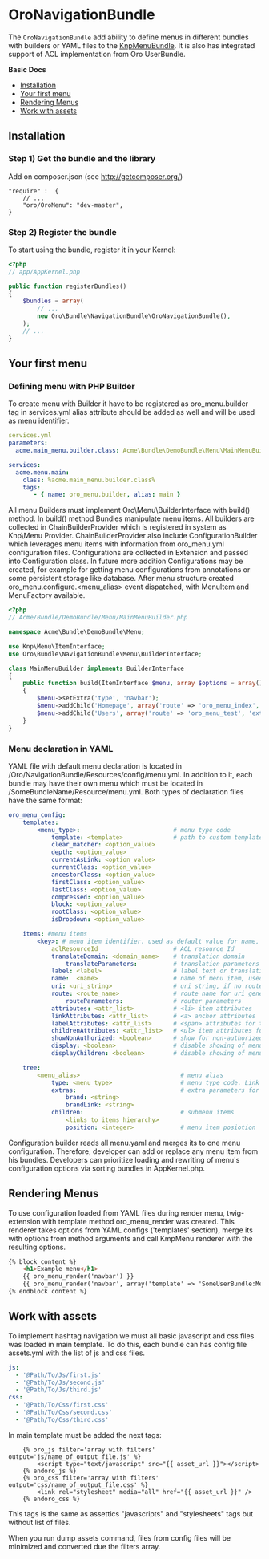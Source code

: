 OroNavigationBundle
========================
The `OroNavigationBundle` add ability to define menus in different bundles with builders or YAML files
to the [KnpMenuBundle](https://github.com/KnpLabs/KnpMenuBundle). It is also has integrated support of
ACL implementation from Oro UserBundle.

**Basic Docs**

* [Installation](#installation)
* [Your first menu](#first-menu)
* [Rendering Menus](#rendering-menus)
* [Work with assets](#work-with-assets)

<a name="installation"></a>

## Installation

### Step 1) Get the bundle and the library

Add on composer.json (see http://getcomposer.org/)

    "require" :  {
        // ...
        "oro/OroMenu": "dev-master",
    }

### Step 2) Register the bundle

To start using the bundle, register it in your Kernel:

``` php
<?php
// app/AppKernel.php

public function registerBundles()
{
    $bundles = array(
        // ...
        new Oro\Bundle\NavigationBundle\OroNavigationBundle(),
    );
    // ...
}
```

<a name="first-menu"></a>

## Your first menu

### Defining menu with PHP Builder

To create menu with Builder it have to be registered as oro_menu.builder tag in services.yml
alias attribute should be added as well and will be used as menu identifier.

```yaml
services.yml
parameters:
  acme.main_menu.builder.class: Acme\Bundle\DemoBundle\Menu\MainMenuBuilder

services:
  acme.menu.main:
    class: %acme.main_menu.builder.class%
    tags:
       - { name: oro_menu.builder, alias: main }
```
All menu Builders must implement Oro\Menu\BuilderInterface with build() method. In build() method Bundles manipulate
menu items. All builders are collected in ChainBuilderProvider which is registered in system as Knp\Menu Provider.
ChainBuilderProvider also include ConfigurationBuilder which leverages menu items with information from oro_menu.yml
configuration files. Configurations are collected in Extension and passed into Configuration class. In future more
addition Configurations may be created, for example for getting menu configurations from annotations or some persistent
storage like database. After menu structure created oro_menu.configure.<menu_alias> event dispatched, with MenuItem
and MenuFactory available.

``` php
<?php
// Acme/Bundle/DemoBundle/Menu/MainMenuBuilder.php

namespace Acme\Bundle\DemoBundle\Menu;

use Knp\Menu\ItemInterface;
use Oro\Bundle\NavigationBundle\Menu\BuilderInterface;

class MainMenuBuilder implements BuilderInterface
{
    public function build(ItemInterface $menu, array $options = array(), $alias = null)
    {
        $menu->setExtra('type', 'navbar');
        $menu->addChild('Homepage', array('route' => 'oro_menu_index', 'extras' => array('position' => 10)));
        $menu->addChild('Users', array('route' => 'oro_menu_test', 'extras' => array('position' => 2)));
    }
}
```

### Menu declaration in YAML
YAML file with default menu declaration is located in /Oro/NavigationBundle/Resources/config/menu.yml.
In addition to it, each bundle may have their own menu which must be located in /SomeBundleName/Resource/menu.yml.
Both types of declaration files have the same format:

```yaml
oro_menu_config:
    templates:
        <menu_type>:                          # menu type code
            template: <template>              # path to custom template for renderer
            clear_matcher: <option_value>
            depth: <option_value>
            currentAsLink: <option_value>
            currentClass: <option_value>
            ancestorClass: <option_value>
            firstClass: <option_value>
            lastClass: <option_value>
            compressed: <option_value>
            block: <option_value>
            rootClass: <option_value>
            isDropdown: <option_value>

    items: #menu items
        <key>: # menu item identifier. used as default value for name, route and label, if it not set in options
            aclResourceId                     # ACL resource Id
            translateDomain: <domain_name>    # translation domain
                translateParameters:          # translation parameters
            label: <label>                    # label text or translation string template
            name:  <name>                     # name of menu item, used as default for route
            uri: <uri_string>                 # uri string, if no route parameter set
            route: <route_name>               # route name for uri generation, if not set and uri not set - loads from key
                routeParameters:              # router parameters
            attributes: <attr_list>           # <li> item attributes
            linkAttributes: <attr_list>       # <a> anchor attributes
            labelAttributes: <attr_list>      # <span> attributes for text items without link
            childrenAttributes: <attr_list>   # <ul> item attributes for nested lists
            showNonAuthorized: <boolean>      # show for non-authorized users
            display: <boolean>                # disable showing of menu item
            displayChildren: <boolean>        # disable showing of menu item children

    tree:
        <menu_alias>                            # menu alias
            type: <menu_type>                   # menu type code. Link to menu template section.
            extras:                             # extra parameters for container renderer
                brand: <string>
                brandLink: <string>
            children:                           # submenu items
                <links to items hierarchy>
                position: <integer>             # menu item posiotion
```

Configuration builder reads all menu.yaml and merges its to one menu configuration. Therefore, developer can add or
replace any menu item from his bundles. Developers can prioritize loading and rewriting of menu's configuration
options via sorting bundles in AppKernel.php.

<a name="rendering-menus"></a>

## Rendering Menus

To use configuration loaded from YAML files during render menu, twig-extension with template method oro_menu_render
was created. This renderer takes options from YAML configs ('templates' section), merge its with options from method
arguments and call KmpMenu renderer with the resulting options.

```html
{% block content %}
    <h1>Example menu</h1>
    {{ oro_menu_render('navbar') }}
    {{ oro_menu_render('navbar', array('template' => 'SomeUserBundle:Menu:customdesign.html.twig')) }}
{% endblock content %}
```

<a name="work-with-assets"></a>

## Work with assets

To implement hashtag navigation we must all basic javascript and css files was loaded in main template.
To do this, each bundle can has config file assets.yml with the list of js and css files.

```yaml
js:
  - '@Path/To/Js/first.js'
  - '@Path/To/Js/second.js'
  - '@Path/To/Js/third.js'
css:
  - '@Path/To/Css/first.css'
  - '@Path/To/Css/second.css'
  - '@Path/To/Css/third.css'
```

In main template must be added the next tags:

```
    {% oro_js filter='array with filters' output='js/name_of_output_file.js' %}
        <script type="text/javascript" src="{{ asset_url }}"></script>
    {% endoro_js %}
    {% oro_css filter='array with filters' output='css/name_of_output_file.css' %}
        <link rel="stylesheet" media="all" href="{{ asset_url }}" />
    {% endoro_css %}
```
This tags is the same as assettics "javascripts" and "stylesheets" tags but without list of files.

When you run dump assets command, files from config files will be minimized and converted due the filters array.
